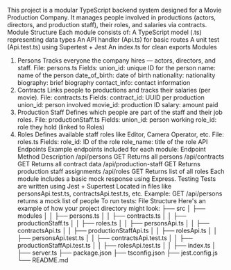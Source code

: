 This project is a modular TypeScript backend system designed for a Movie Production Company. It manages people involved in productions (actors, directors, and production staff), their roles, and salaries via contracts.
Module Structure
Each module consists of:
A TypeScript model (.ts) representing data types
An API handler (Api.ts) for basic routes
A unit test (Api.test.ts) using Supertest + Jest
An index.ts for clean exports
 Modules
1.  Persons
Tracks everyone the company hires — actors, directors, and staff.
File: persons.ts
Fields:
union_id: unique ID for the person
name: name of the person
date_of_birth: date of birth
nationality: nationality
biography: brief biography
contact_info: contact information
2.  Contracts
Links people to productions and tracks their salaries (per movie).
File: contracts.ts
Fields:
contract_id: UUID per production
union_id: person involved
movie_id: production ID
salary: amount paid
3.  Production Staff
Defines which people are part of the staff and their job roles.
File: productionStaff.ts
Fields:
union_id: person working
role_id: role they hold (linked to Roles)
4.  Roles
Defines available staff roles like Editor, Camera Operator, etc.
File: roles.ts
Fields:
role_id: ID of the role
role_name: title of the role
API Endpoints
Example endpoints included for each module:
Endpoint
Method
Description
/api/persons
GET
Returns all persons
/api/contracts
GET
Returns all contract data
/api/production-staff
GET
Returns production staff assignments
/api/roles
GET
Returns list of all roles
Each module includes a basic mock response using Express.
Testing
Tests are written using Jest + Supertest
Located in files like personsApi.test.ts, contractsApi.test.ts, etc.
Example: GET /api/persons returns a mock list of people
To run tests:
 File Structure
Here's an example of how your project directory might look:
├── src
│   ├── modules
│   │   ├── persons.ts
│   │   ├── contracts.ts
│   │   ├── productionStaff.ts
│   │   ├── roles.ts
│   │   ├── personsApi.ts
│   │   ├── contractsApi.ts
│   │   ├── productionStaffApi.ts
│   │   ├── rolesApi.ts
│   │   ├── personsApi.test.ts
│   │   ├── contractsApi.test.ts
│   │   ├── productionStaffApi.test.ts
│   │   ├── rolesApi.test.ts
│   │   ├── index.ts
│   ├── server.ts
├── package.json
├── tsconfig.json
├── jest.config.js
└── README.md
